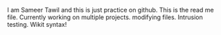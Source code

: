 I am Sameer Tawil and this is just practice on github. 
This is the read me file. 
Currently working on multiple projects. 
modifying files.
Intrusion testing.
Wikit syntax!
